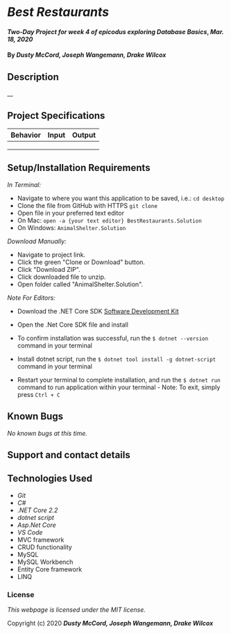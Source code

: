 # _Best Restaurants_

#### _Two-Day Project for week 4 of epicodus exploring Database Basics_, _Mar. 18, 2020_

#### By _**Dusty McCord, Joseph Wangemann, Drake Wilcox**_

## Description

__

## Project Specifications

| Behavior | Input | Output |
|---|:---:|:---:|
||||
||||
||||

## Setup/Installation Requirements

_In Terminal:_

* Navigate to where you want this application to be saved, i.e.:
```cd desktop```
* Clone the file from GitHub with HTTPS
```git clone  ```
* Open file in your preferred text editor
* On Mac: ```open -a {your text editor} BestRestaurants.Solution```
* On Windows: ```AnimalShelter.Solution```

_Download Manually:_

* Navigate to project link.
* Click the green "Clone or Download" button.
* Click "Download ZIP".
* Click downloaded file to unzip.
* Open folder called "AnimalShelter.Solution".

_Note For Editors:_ 
* Download the .NET Core SDK [Software Development Kit](https://dotnet.microsoft.com/download)
* Open the .Net Core SDK file and install
* To confirm installation was successful, run the ```$ dotnet --version``` command in your terminal

* Install dotnet script, run the ```$ dotnet tool install -g dotnet-script``` command in your terminal
* Restart your terminal to complete installation, and run the ```$ dotnet run``` command to run application within your terminal - Note: To exit, simply press ```Ctrl + C```

## Known Bugs

_No known bugs at this time._

## Support and contact details

## Technologies Used
* _Git_
* _C#_
* _.NET Core 2.2_
* _dotnet script_
* _Asp.Net Core_
* _VS Code_
* MVC framework
* CRUD functionality
* MySQL
* MySQL Workbench
* Entity Core framework
* LINQ

### License

*This webpage is licensed under the MIT license.*

Copyright (c) 2020 **_Dusty McCord, Joseph Wangemann, Drake Wilcox_**